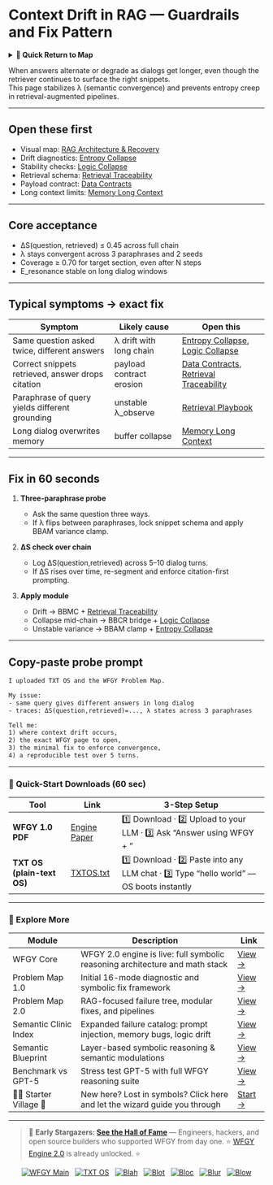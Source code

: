 # Context Drift in RAG — Guardrails and Fix Pattern

<details>
  <summary><strong>🧭 Quick Return to Map</strong></summary>

<br>

  > You are in a sub-page of **RAG**.  
  > To reorient, go back here:  
  >
  > - [**RAG** — retrieval-augmented generation and knowledge grounding](./README.md)  
  > - [**WFGY Global Fix Map** — main Emergency Room, 300+ structured fixes](../README.md)  
  > - [**WFGY Problem Map 1.0** — 16 reproducible failure modes](../../README.md)  
  >
  > Think of this page as a desk within a ward.  
  > If you need the full triage and all prescriptions, return to the Emergency Room lobby.
</details>


When answers alternate or degrade as dialogs get longer, even though the retriever continues to surface the right snippets.  
This page stabilizes λ (semantic convergence) and prevents entropy creep in retrieval-augmented pipelines.

---

## Open these first
- Visual map: [RAG Architecture & Recovery](https://github.com/onestardao/WFGY/blob/main/ProblemMap/rag-architecture-and-recovery.md)  
- Drift diagnostics: [Entropy Collapse](https://github.com/onestardao/WFGY/blob/main/ProblemMap/entropy-collapse.md)  
- Stability checks: [Logic Collapse](https://github.com/onestardao/WFGY/blob/main/ProblemMap/logic-collapse.md)  
- Retrieval schema: [Retrieval Traceability](https://github.com/onestardao/WFGY/blob/main/ProblemMap/retrieval-traceability.md)  
- Payload contract: [Data Contracts](https://github.com/onestardao/WFGY/blob/main/ProblemMap/data-contracts.md)  
- Long context limits: [Memory Long Context](https://github.com/onestardao/WFGY/blob/main/ProblemMap/GlobalFixMap/Multimodal_LongContext/README.md)  

---

## Core acceptance
- ΔS(question, retrieved) ≤ 0.45 across full chain  
- λ stays convergent across 3 paraphrases and 2 seeds  
- Coverage ≥ 0.70 for target section, even after N steps  
- E_resonance stable on long dialog windows  

---

## Typical symptoms → exact fix

| Symptom | Likely cause | Open this |
|---------|--------------|-----------|
| Same question asked twice, different answers | λ drift with long chain | [Entropy Collapse](https://github.com/onestardao/WFGY/blob/main/ProblemMap/entropy-collapse.md), [Logic Collapse](https://github.com/onestardao/WFGY/blob/main/ProblemMap/logic-collapse.md) |
| Correct snippets retrieved, answer drops citation | payload contract erosion | [Data Contracts](https://github.com/onestardao/WFGY/blob/main/ProblemMap/data-contracts.md), [Retrieval Traceability](https://github.com/onestardao/WFGY/blob/main/ProblemMap/retrieval-traceability.md) |
| Paraphrase of query yields different grounding | unstable λ_observe | [Retrieval Playbook](https://github.com/onestardao/WFGY/blob/main/ProblemMap/retrieval-playbook.md) |
| Long dialog overwrites memory | buffer collapse | [Memory Long Context](https://github.com/onestardao/WFGY/blob/main/ProblemMap/GlobalFixMap/Multimodal_LongContext/README.md) |

---

## Fix in 60 seconds

1. **Three-paraphrase probe**  
   - Ask the same question three ways.  
   - If λ flips between paraphrases, lock snippet schema and apply BBAM variance clamp.

2. **ΔS check over chain**  
   - Log ΔS(question,retrieved) across 5–10 dialog turns.  
   - If ΔS rises over time, re-segment and enforce citation-first prompting.

3. **Apply module**  
   - Drift → BBMC + [Retrieval Traceability](https://github.com/onestardao/WFGY/blob/main/ProblemMap/retrieval-traceability.md)  
   - Collapse mid-chain → BBCR bridge + [Logic Collapse](https://github.com/onestardao/WFGY/blob/main/ProblemMap/logic-collapse.md)  
   - Unstable variance → BBAM clamp + [Entropy Collapse](https://github.com/onestardao/WFGY/blob/main/ProblemMap/entropy-collapse.md)  

---

## Copy-paste probe prompt

```txt
I uploaded TXT OS and the WFGY Problem Map.

My issue:
- same query gives different answers in long dialog
- traces: ΔS(question,retrieved)=..., λ states across 3 paraphrases

Tell me:
1) where context drift occurs,
2) the exact WFGY page to open,
3) the minimal fix to enforce convergence,
4) a reproducible test over 5 turns.
````

---

### 🔗 Quick-Start Downloads (60 sec)

| Tool                       | Link                                                                                                                                       | 3-Step Setup                                                                             |
| -------------------------- | ------------------------------------------------------------------------------------------------------------------------------------------ | ---------------------------------------------------------------------------------------- |
| **WFGY 1.0 PDF**           | [Engine Paper](https://github.com/onestardao/WFGY/blob/main/I_am_not_lizardman/WFGY_All_Principles_Return_to_One_v1.0_PSBigBig_Public.pdf) | 1️⃣ Download · 2️⃣ Upload to your LLM · 3️⃣ Ask “Answer using WFGY + <your question>”    |
| **TXT OS (plain-text OS)** | [TXTOS.txt](https://github.com/onestardao/WFGY/blob/main/OS/TXTOS.txt)                                                                     | 1️⃣ Download · 2️⃣ Paste into any LLM chat · 3️⃣ Type “hello world” — OS boots instantly |

---

### 🧭 Explore More

| Module                   | Description                                                                  | Link                                                                                               |
| ------------------------ | ---------------------------------------------------------------------------- | -------------------------------------------------------------------------------------------------- |
| WFGY Core                | WFGY 2.0 engine is live: full symbolic reasoning architecture and math stack | [View →](https://github.com/onestardao/WFGY/tree/main/core/README.md)                              |
| Problem Map 1.0          | Initial 16-mode diagnostic and symbolic fix framework                        | [View →](https://github.com/onestardao/WFGY/tree/main/ProblemMap/README.md)                        |
| Problem Map 2.0          | RAG-focused failure tree, modular fixes, and pipelines                       | [View →](https://github.com/onestardao/WFGY/blob/main/ProblemMap/rag-architecture-and-recovery.md) |
| Semantic Clinic Index    | Expanded failure catalog: prompt injection, memory bugs, logic drift         | [View →](https://github.com/onestardao/WFGY/blob/main/ProblemMap/SemanticClinicIndex.md)           |
| Semantic Blueprint       | Layer-based symbolic reasoning & semantic modulations                        | [View →](https://github.com/onestardao/WFGY/tree/main/SemanticBlueprint/README.md)                 |
| Benchmark vs GPT-5       | Stress test GPT-5 with full WFGY reasoning suite                             | [View →](https://github.com/onestardao/WFGY/tree/main/benchmarks/benchmark-vs-gpt5/README.md)      |
| 🧙‍♂️ Starter Village 🏡 | New here? Lost in symbols? Click here and let the wizard guide you through   | [Start →](https://github.com/onestardao/WFGY/blob/main/StarterVillage/README.md)                   |

---

> 👑 **Early Stargazers: [See the Hall of Fame](https://github.com/onestardao/WFGY/tree/main/stargazers)** —
> Engineers, hackers, and open source builders who supported WFGY from day one.
> ⭐ [WFGY Engine 2.0](https://github.com/onestardao/WFGY/blob/main/core/README.md) is already unlocked. ⭐

<div align="center">

[![WFGY Main](https://img.shields.io/badge/WFGY-Main-red?style=flat-square)](https://github.com/onestardao/WFGY)
 
[![TXT OS](https://img.shields.io/badge/TXT%20OS-Reasoning%20OS-orange?style=flat-square)](https://github.com/onestardao/WFGY/tree/main/OS)
 
[![Blah](https://img.shields.io/badge/Blah-Semantic%20Embed-yellow?style=flat-square)](https://github.com/onestardao/WFGY/tree/main/OS/BlahBlahBlah)
 
[![Blot](https://img.shields.io/badge/Blot-Persona%20Core-green?style=flat-square)](https://github.com/onestardao/WFGY/tree/main/OS/BlotBlotBlot)
 
[![Bloc](https://img.shields.io/badge/Bloc-Reasoning%20Compiler-blue?style=flat-square)](https://github.com/onestardao/WFGY/tree/main/OS/BlocBlocBloc)
 
[![Blur](https://img.shields.io/badge/Blur-Text2Image%20Engine-navy?style=flat-square)](https://github.com/onestardao/WFGY/tree/main/OS/BlurBlurBlur)
 
[![Blow](https://img.shields.io/badge/Blow-Game%20Logic-purple?style=flat-square)](https://github.com/onestardao/WFGY/tree/main/OS/BlowBlowBlow)

</div>

